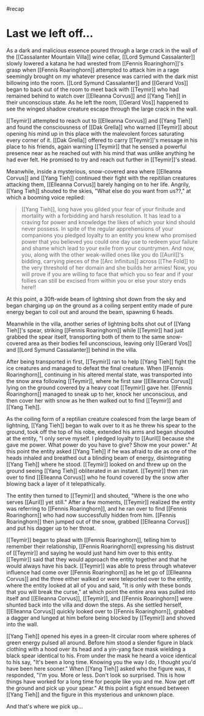 #recap 
# Last we left off...
As a dark and malicious essence poured through a large crack in the wall of the [[Cassalanter Mountain Villa]] wine cellar, [[Lord Symund Cassalanter]] slowly lowered a katana he had wrested from [[Fennis Roaringhorn]]'s grasp when [[Fennis Roaringhorn]] attempted to attack him in a rage seemingly brought on my whatever presence was carried with the dark mist billowing into the room. [[Lord Symund Cassalanter]] and [[Gerard Vos]] began to back out of the room to meet back with [[Teymir]] who had remained behind to watch over [[Elleanna Corvus]] and [[Yang Tieh]] in their unconscious state. As he left the room, [[Gerard Vos]] happened to see the winged shadow creature escape through the large crack in the wall.

[[Teymir]] attempted to reach out to [[Elleanna Corvus]] and [[Yang Tieh]] and found the consciousness of [[Dak Grella]] who warned [[Teymir]] about opening his mind up in this place with the malevolent forces saturating every corner of it. [[Dak Grella]] offered to carry [[Teymir]]'s message in his place to his friends, again warning [[Teymir]] that he sensed a powerful presence near as he reached out with his mind that was unlike anything he had ever felt. He promised to try and reach out further in [[Teymir]]'s stead.

Meanwhile, inside a mysterious, snow-covered area where [[Elleanna Corvus]] and [[Yang Tieh]] continued their fight with the repitilian creatures attacking them, [[Elleanna Corvus]] barely hanging on to her life. Angrily, [[Yang Tieh]] shouted to the skies, "What else do you want from us??," at which a booming voice replied:

> [[Yang Tieh]], long have you gilded your fear of your finitude and mortality with a forbidding and harsh resolution. It has lead to a craving for power and knowledge the likes of which your kind should never possess. In spite of the regular apprehensions of your companions you pledged loyalty to an entity you knew who promised power that you believed you could one day use to redeem your failure and shame which lead to your exile from your countrymen. And now, you, along with the other weak-willed ones like you do [[Auril]]'s bidding, carrying pieces of the [[Arc Infinitus]] across [[The Fold]] to the very threshold of her domain and she builds her armies! Now, you will prove if you are willing to face that which you so fear and if your follies can still be excised from within you or else your story ends here!!

At this point, a 30ft-wide beam of lightning shot down from the sky and began charging up on the ground as a coiling serpent entity made of pure energy began to coil out and around the beam, spawning 6 heads. 

Meanwhile in the villa, another series of lightning bolts shot out of [[Yang Tieh]]'s spear, striking [[Fennis Roaringhorn]] while [[Teymir]] had just grabbed the spear itself, transporting both of them to the same snow-covered area as their bodies fell unconscious, leaving only [[Gerard Vos]] and [[Lord Symund Cassalanter]] behind in the villa.

After being transported in first, [[Teymir]] ran to help [[Yang Tieh]] fight the ice creatures and managed to defeat the final creature. When [[Fennis Roaringhorn]], continuing in his altered mental state, was transported into the snow area following [[Teymir]], where he first saw [[Elleanna Corvus]] lying on the ground covered by a heavy coat [[Teymir]] gave her. [[Fennis Roaringhorn]] managed to sneak up to her, knock her unconscious, and then cover her with snow as he then walked out to find [[Teymir]] and [[Yang Tieh]].

As the coiling form of a reptilian creature coalesced from the large beam of lightning, [[Yang Tieh]] began to walk over to it as he threw his spear to the ground, took off the top of his robe, extended his arms and began shouted at the entity, "I only serve myself. I pledged loyalty to [[Auril]] because she gave me power. What power do you have to give? Show me your power." At this point the entity asked [[Yang Tieh]] if he was afraid to die as one of the heads inhaled and breathed out a blinding beam of energy, disintegrating [[Yang Tieh]] where he stood. [[Teymir]] looked on and threw up on the ground seeing [[Yang Tieh]] obliterated in an instant. [[Teymir]] then ran over to find [[Elleanna Corvus]] who he found covered by the snow after blowing back a layer of it telepathically. 

The entity then turned to [[Teymir]] and shouted, "Where is the one who serves [[Auril]] yet still." After a few moments, [[Teymir]] realized the entity was referring to [[Fennis Roaringhorn]], and he ran over to find [[Fennis Roaringhorn]] who had now successfully hidden from him. [[Fennis Roaringhorn]] then jumped out of the snow, grabbed [[Elleanna Corvus]] and put his dagger up to her throat.

[[Teymir]] began to plead with [[Fennis Roaringhorn]], telling him to remember their relationship, [[Fennis Roaringhorn]] expressing his distrust of [[Teymir]] and saying he would just hand him over to this entity. [[Teymir]] said that they would approach the entity together and that he would always have his back. [[Teymir]] was able to press through whatever influence had come over [[Fennis Roaringhorn]] as he let go of [[Elleanna Corvus]] and the three either walked or were teleported over to the entity, where the entity looked at all of you and said, "It is only with these bonds that you will break the curse," at which point the entire area was pulled into itself and [[Elleanna Corvus]], [[Teymir]], and [[Fennis Roaringhorn]] were shunted back into the villa and down the steps. As she settled herself, [[Elleanna Corvus]] quickly looked over to [[Fennis Roaringhorn]], grabbed a dagger and lunged at him before being blocked by [[Teymir]] and shoved into the wall.

[[Yang Tieh]] opened his eyes in a green-lit circular room where spheres of green energy pulsed all around. Before him stood a slender figure in black clothing with a hood over its head and a yin-yang face mask wielding a black spear identical to his. From under the mask he heard a voice identical to his say, "It's been a long time. Knowing you the way I do, I thought you'd have been here sooner." When [[Yang Tieh]] asked who the figure was, it responded, "I'm you. More or less. Don't look so surprised. This is how things have worked for a long time for people like you and me. Now get off the ground and pick up your spear." At this point a fight ensued between [[Yang Tieh]] and the figure in this mysterious and unknown place.

And that's where we pick up...







